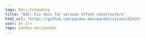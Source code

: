 ```yaml
---
tags: Docs,Frequency
title: "DOC: Fix docs for various offset constructors"
html_url: "https://github.com/pandas-dev/pandas/issues/52431"
user: Dr-Irv
repo: pandas-dev/pandas
---
```


